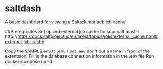 # saltdash
A basic dashboard for viewing a Saltack mariadb job cache

##Prerequisites
Set up and external job cache for your salt master http://https://docs.saltproject.io/en/latest/topics/jobs/external_cache.html#external-job-cache

Copy the SAMPLE.env to .env (just .env don't put a name in front of the extentsion)
Fill in the database connection information in the .env file
Run docker-compose up -d
